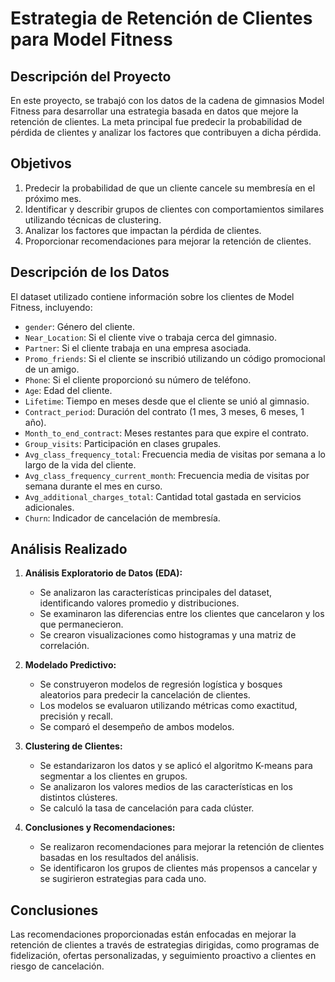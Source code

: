 # Estrategia de Retención de Clientes para Model Fitness

## Descripción del Proyecto

En este proyecto, se trabajó con los datos de la cadena de gimnasios Model Fitness para desarrollar una estrategia basada en datos que mejore la retención de clientes. La meta principal fue predecir la probabilidad de pérdida de clientes y analizar los factores que contribuyen a dicha pérdida.

## Objetivos

1. Predecir la probabilidad de que un cliente cancele su membresía en el próximo mes.
2. Identificar y describir grupos de clientes con comportamientos similares utilizando técnicas de clustering.
3. Analizar los factores que impactan la pérdida de clientes.
4. Proporcionar recomendaciones para mejorar la retención de clientes.

## Descripción de los Datos

El dataset utilizado contiene información sobre los clientes de Model Fitness, incluyendo:

- `gender`: Género del cliente.
- `Near_Location`: Si el cliente vive o trabaja cerca del gimnasio.
- `Partner`: Si el cliente trabaja en una empresa asociada.
- `Promo_friends`: Si el cliente se inscribió utilizando un código promocional de un amigo.
- `Phone`: Si el cliente proporcionó su número de teléfono.
- `Age`: Edad del cliente.
- `Lifetime`: Tiempo en meses desde que el cliente se unió al gimnasio.
- `Contract_period`: Duración del contrato (1 mes, 3 meses, 6 meses, 1 año).
- `Month_to_end_contract`: Meses restantes para que expire el contrato.
- `Group_visits`: Participación en clases grupales.
- `Avg_class_frequency_total`: Frecuencia media de visitas por semana a lo largo de la vida del cliente.
- `Avg_class_frequency_current_month`: Frecuencia media de visitas por semana durante el mes en curso.
- `Avg_additional_charges_total`: Cantidad total gastada en servicios adicionales.
- `Churn`: Indicador de cancelación de membresía.

## Análisis Realizado

1. **Análisis Exploratorio de Datos (EDA):**
   - Se analizaron las características principales del dataset, identificando valores promedio y distribuciones.
   - Se examinaron las diferencias entre los clientes que cancelaron y los que permanecieron.
   - Se crearon visualizaciones como histogramas y una matriz de correlación.

2. **Modelado Predictivo:**
   - Se construyeron modelos de regresión logística y bosques aleatorios para predecir la cancelación de clientes.
   - Los modelos se evaluaron utilizando métricas como exactitud, precisión y recall.
   - Se comparó el desempeño de ambos modelos.

3. **Clustering de Clientes:**
   - Se estandarizaron los datos y se aplicó el algoritmo K-means para segmentar a los clientes en grupos.
   - Se analizaron los valores medios de las características en los distintos clústeres.
   - Se calculó la tasa de cancelación para cada clúster.

4. **Conclusiones y Recomendaciones:**
   - Se realizaron recomendaciones para mejorar la retención de clientes basadas en los resultados del análisis.
   - Se identificaron los grupos de clientes más propensos a cancelar y se sugirieron estrategias para cada uno.

## Conclusiones

Las recomendaciones proporcionadas están enfocadas en mejorar la retención de clientes a través de estrategias dirigidas, como programas de fidelización, ofertas personalizadas, y seguimiento proactivo a clientes en riesgo de cancelación.
